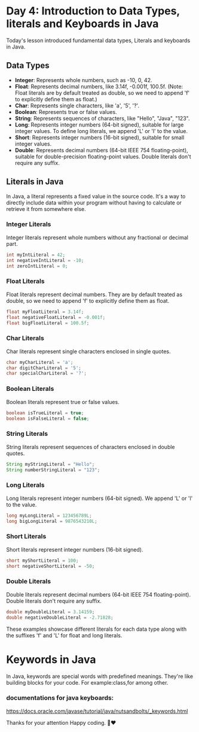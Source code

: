 # Day 4: Introduction to Data Types, literals and Keyboards in Java

Today's lesson introduced fundamental data types, Literals and keyboards in Java.

## Data Types
- **Integer**: Represents whole numbers, such as -10, 0, 42.
- **Float**: Represents decimal numbers, like 3.14f, -0.001f, 100.5f. (Note: Float literals are by default treated as double, so we need to append 'f' to explicitly define them as float.)
- **Char**: Represents single characters, like 'a', '5', '?'.
- **Boolean**: Represents true or false values.
- **String**: Represents sequences of characters, like "Hello", "Java", "123".
- **Long**: Represents integer numbers (64-bit signed), suitable for large integer values. To define long literals, we append 'L' or 'l' to the value.
- **Short**: Represents integer numbers (16-bit signed), suitable for small integer values.
- **Double**: Represents decimal numbers (64-bit IEEE 754 floating-point), suitable for double-precision floating-point values. Double literals don't require any suffix.

## Literals in Java
In Java, a literal represents a fixed value in the source code. It's a way to directly include data within your program without having to calculate or retrieve it from somewhere else.

### Integer Literals
Integer literals represent whole numbers without any fractional or decimal part.
```java
int myIntLiteral = 42;
int negativeIntLiteral = -10;
int zeroIntLiteral = 0;
```

### Float Literals
Float literals represent decimal numbers. They are by default treated as double, so we need to append 'f' to explicitly define them as float.
```java
float myFloatLiteral = 3.14f;
float negativeFloatLiteral = -0.001f;
float bigFloatLiteral = 100.5f;
```

### Char Literals
Char literals represent single characters enclosed in single quotes.
```java
char myCharLiteral = 'a';
char digitCharLiteral = '5';
char specialCharLiteral = '?';
```

### Boolean Literals
Boolean literals represent true or false values.
```java
boolean isTrueLiteral = true;
boolean isFalseLiteral = false;
```

### String Literals
String literals represent sequences of characters enclosed in double quotes.
```java
String myStringLiteral = "Hello";
String numberStringLiteral = "123";
```

### Long Literals
Long literals represent integer numbers (64-bit signed). We append 'L' or 'l' to the value.
```java
long myLongLiteral = 123456789L;
long bigLongLiteral = 9876543210L;
```

### Short Literals
Short literals represent integer numbers (16-bit signed).
```java
short myShortLiteral = 100;
short negativeShortLiteral = -50;
```

### Double Literals
Double literals represent decimal numbers (64-bit IEEE 754 floating-point). Double literals don't require any suffix.
```java
double myDoubleLiteral = 3.14159;
double negativeDoubleLiteral = -2.71828;
```

These examples showcase different literals for each data type along with the suffixes 'f' and 'L' for float and long literals.

# Keywords in Java

In Java, keywords are special words with predefined meanings. They're like building blocks for your code. For example:class,for among other.

### documentations for java keyboards:

https://docs.oracle.com/javase/tutorial/java/nutsandbolts/_keywords.html

Thanks for your attention Happy coding. 🙏❤️



